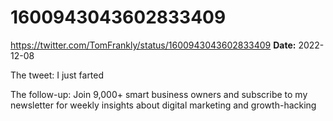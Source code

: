 # 1600943043602833409
https://twitter.com/TomFrankly/status/1600943043602833409
**Date:** 2022-12-08

The tweet: I just farted

The follow-up: Join 9,000+ smart business owners and subscribe to my newsletter for weekly insights about digital marketing and growth-hacking
